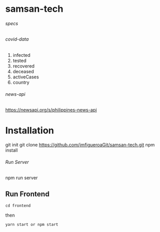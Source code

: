 # samsan-tech

###### specs

###### covid-data

1. infected
2. tested
3. recovered
4. deceased
5. activeCases
6. country

###### news-api

https://newsapi.org/s/philippines-news-api

# Installation

git init
git clone https://github.com/jmfigueroaGit/samsan-tech.git
npm install

###### Run Server

npm run server

## Run Frontend

`cd frontend`

then

`yarn start or npm start`
